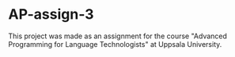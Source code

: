 # AP-assign-3

This project was made as an assignment for the course "Advanced Programming for Language Technologists" at Uppsala University.
